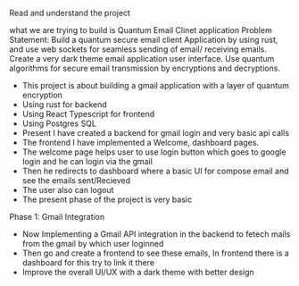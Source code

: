 Read and understand the project

what we are trying to build is Quantum Email Clinet application
Problem Statement: Build a quantum secure email client Application by using rust, and use web sockets for seamless sending of email/ receiving emails. Create a very dark theme email application user interface. Use quantum algorithms for secure email transmission by encryptions and decryptions.

- This project is about building a gmail application with a layer of quantum encryption
- Using rust for backend
- Using React Typescript for frontend
- Using Postgres SQL
- Present I have created a backend for gmail login and very basic api calls
- The frontend I have implemented a Welcome, dashboard pages.
- The welcome page helps user to use login button which goes to google login and he can login via the gmail
- Then he redirects to dashboard where a basic UI for compose email and see the emails sent/Recieved
- The user also can logout
- The present phase of the project is very basic

Phase 1: Gmail Integration

- Now Implementing a Gmail API integration in the backend to fetech mails from the gmail by which user loginned
- Then go and create a frontend to see these emails, In frontend there is a dashboard for this try to link it there
- Improve the overall UI/UX with a dark theme with better design
